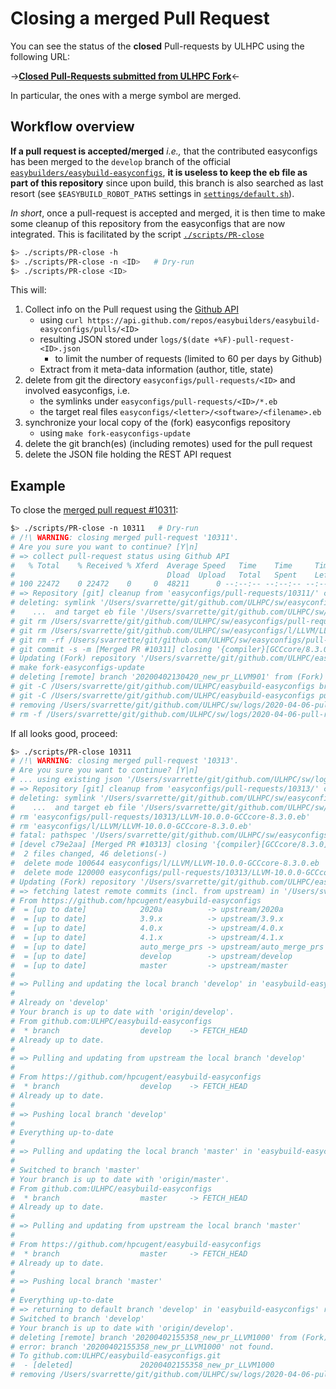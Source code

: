 # Closing a merged Pull Request

You can see the status of the **closed** Pull-requests by ULHPC using the following URL:

->__[Closed Pull-Requests submitted from ULHPC Fork](https://github.com/easybuilders/easybuild-easyconfigs/pulls?q=is%3Apr+is%3Aclosed+ULHPC)__<-

In particular, the ones with a merge symbol are merged.

## Workflow overview

__If a pull request is accepted/merged__ _i.e.,_ that the contributed easyconfigs has been merged to the `develop` branch of the official [`easybuilders/easybuild-easyconfigs`](https://github.com/easybuilders/easybuild-easyconfigs), __it is useless to keep the eb file as part of this repository__ since upon build, this branch is also  searched as last resort (see `$EASYBUILD_ROBOT_PATHS` settings in [`settings/default.sh`](https://github.com/ULHPC/sw/-/blob/devel/settings/default.sh)).

_In short_, once a pull-request is accepted and merged, it is then time to make some cleanup of this repository from the easyconfigs that are now integrated.
This is facilitated by the script [`./scripts/PR-close`](https://github.com/ULHPC/sw/-/blob/devel/scripts/PR-close)

```bash
$> ./scripts/PR-close -h
$> ./scripts/PR-close -n <ID>   # Dry-run
$> ./scripts/PR-close <ID>
```

This will:

1. Collect info on the Pull request using the [Github API](https://developer.github.com/v3/pulls/#get-a-single-pull-request)
    - using `curl https://api.github.com/repos/easybuilders/easybuild-easyconfigs/pulls/<ID>`
    - resulting JSON stored under `logs/$(date +%F)-pull-request-<ID>.json`
         * to limit the number of requests (limited to 60 per days by Github)
    - Extract from it meta-data information (author, title, state)
2. delete from git the directory `easyconfigs/pull-requests/<ID>` and involved easyconfigs, i.e.
    - the symlinks under `easyconfigs/pull-requests/<ID>/*.eb`
    - the target real files `easyconfigs/<letter>/<software>/<filename>.eb`
3. synchronize your local copy of the (fork) easyconfigs repository
    - using `make fork-easyconfigs-update`
4. delete the git branch(es) (including remotes) used for the pull request
5. delete the JSON file holding the REST API request

## Example

To close the [merged pull request #10311](https://github.com/easybuilders/easybuild-easyconfigs/pull/10311):

```bash
$> ./scripts/PR-close -n 10311   # Dry-run
# /!\ WARNING: closing merged pull-request '10311'.
# Are you sure you want to continue? [Y|n]
# => collect pull-request status using Github API
#   % Total    % Received % Xferd  Average Speed   Time    Time     Time  Current
#                                  Dload  Upload   Total   Spent    Left  Speed
# 100 22472    0 22472    0     0  48211      0 --:--:-- --:--:-- --:--:-- 48223
# => Repository [git] cleanup from 'easyconfigs/pull-requests/10311/' content
# deleting: symlink '/Users/svarrette/git/github.com/ULHPC/sw/easyconfigs/pull-requests/10311/LLVM-9.0.1-GCCcore-8.3.0.eb'
#    ...  and target eb file '/Users/svarrette/git/github.com/ULHPC/sw/easyconfigs/l/LLVM/LLVM-9.0.1-GCCcore-8.3.0.eb'
# git rm /Users/svarrette/git/github.com/ULHPC/sw/easyconfigs/pull-requests/10311/LLVM-9.0.1-GCCcore-8.3.0.eb
# git rm /Users/svarrette/git/github.com/ULHPC/sw/easyconfigs/l/LLVM/LLVM-9.0.1-GCCcore-8.3.0.eb
# git rm -rf /Users/svarrette/git/github.com/ULHPC/sw/easyconfigs/pull-requests/10311
# git commit -s -m [Merged PR #10311] closing '{compiler}[GCCcore/8.3.0] LLVM v9.0.1'; repo cleanup accordingly
# Updating (Fork) repository '/Users/svarrette/git/github.com/ULHPC/easybuild-easyconfigs'
# make fork-easyconfigs-update
# deleting [remote] branch '20200402130420_new_pr_LLVM901' from (Fork) repository '/Users/svarrette/git/github.com/ULHPC/easybuild-easyconfigs'
# git -C /Users/svarrette/git/github.com/ULHPC/easybuild-easyconfigs branch -d 20200402130420_new_pr_LLVM901
# git -C /Users/svarrette/git/github.com/ULHPC/easybuild-easyconfigs push origin --delete 20200402130420_new_pr_LLVM901
# removing /Users/svarrette/git/github.com/ULHPC/sw/logs/2020-04-06-pull-request-10311.json
# rm -f /Users/svarrette/git/github.com/ULHPC/sw/logs/2020-04-06-pull-request-10311.json
```

If all looks good, proceed:

```bash
$> ./scripts/PR-close 10311
# /!\ WARNING: closing merged pull-request '10313'.
# Are you sure you want to continue? [Y|n]
# ... using existing json '/Users/svarrette/git/github.com/ULHPC/sw/logs/2020-04-06-pull-request-10313.json'
# => Repository [git] cleanup from 'easyconfigs/pull-requests/10313/' content
# deleting: symlink '/Users/svarrette/git/github.com/ULHPC/sw/easyconfigs/pull-requests/10313/LLVM-10.0.0-GCCcore-8.3.0.eb'
#    ...  and target eb file '/Users/svarrette/git/github.com/ULHPC/sw/easyconfigs/l/LLVM/LLVM-10.0.0-GCCcore-8.3.0.eb'
# rm 'easyconfigs/pull-requests/10313/LLVM-10.0.0-GCCcore-8.3.0.eb'
# rm 'easyconfigs/l/LLVM/LLVM-10.0.0-GCCcore-8.3.0.eb'
# fatal: pathspec '/Users/svarrette/git/github.com/ULHPC/sw/easyconfigs/pull-requests/10313' did not match any files
# [devel c79e2aa] [Merged PR #10313] closing '{compiler}[GCCcore/8.3.0] LLVM v10.0.0'; repo cleanup accordingly
#  2 files changed, 46 deletions(-)
#  delete mode 100644 easyconfigs/l/LLVM/LLVM-10.0.0-GCCcore-8.3.0.eb
#  delete mode 120000 easyconfigs/pull-requests/10313/LLVM-10.0.0-GCCcore-8.3.0.eb
# Updating (Fork) repository '/Users/svarrette/git/github.com/ULHPC/easybuild-easyconfigs'
# => fetching latest remote commits (incl. from upstream) in '/Users/svarrette/git/github.com/ULHPC/easybuild-easyconfigs'
# From https://github.com/hpcugent/easybuild-easyconfigs
#  = [up to date]            2020a          -> upstream/2020a
#  = [up to date]            3.9.x          -> upstream/3.9.x
#  = [up to date]            4.0.x          -> upstream/4.0.x
#  = [up to date]            4.1.x          -> upstream/4.1.x
#  = [up to date]            auto_merge_prs -> upstream/auto_merge_prs
#  = [up to date]            develop        -> upstream/develop
#  = [up to date]            master         -> upstream/master
#
# => Pulling and updating the local branch 'develop' in 'easybuild-easyconfigs' repository
#
# Already on 'develop'
# Your branch is up to date with 'origin/develop'.
# From github.com:ULHPC/easybuild-easyconfigs
#  * branch                  develop    -> FETCH_HEAD
# Already up to date.
#
# => Pulling and updating from upstream the local branch 'develop'
#
# From https://github.com/hpcugent/easybuild-easyconfigs
#  * branch                  develop    -> FETCH_HEAD
# Already up to date.
#
# => Pushing local branch 'develop'
#
# Everything up-to-date
#
# => Pulling and updating the local branch 'master' in 'easybuild-easyconfigs' repository
#
# Switched to branch 'master'
# Your branch is up to date with 'origin/master'.
# From github.com:ULHPC/easybuild-easyconfigs
#  * branch                  master     -> FETCH_HEAD
# Already up to date.
#
# => Pulling and updating from upstream the local branch 'master'
#
# From https://github.com/hpcugent/easybuild-easyconfigs
#  * branch                  master     -> FETCH_HEAD
# Already up to date.
#
# => Pushing local branch 'master'
#
# Everything up-to-date
# => returning to default branch 'develop' in 'easybuild-easyconfigs' repository
# Switched to branch 'develop'
# Your branch is up to date with 'origin/develop'.
# deleting [remote] branch '20200402155358_new_pr_LLVM1000' from (Fork) repository '/Users/svarrette/git/github.com/ULHPC/easybuild-easyconfigs'
# error: branch '20200402155358_new_pr_LLVM1000' not found.
# To github.com:ULHPC/easybuild-easyconfigs.git
#  - [deleted]               20200402155358_new_pr_LLVM1000
# removing /Users/svarrette/git/github.com/ULHPC/sw/logs/2020-04-06-pull-request-10313.json
```
